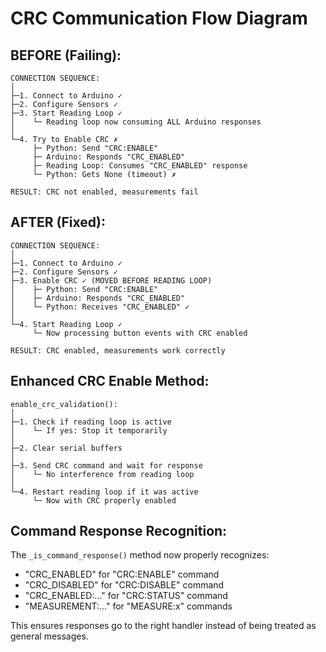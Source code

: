 # CRC Communication Flow Diagram

## BEFORE (Failing):
```
CONNECTION SEQUENCE:
│
├─1. Connect to Arduino ✓
├─2. Configure Sensors ✓
├─3. Start Reading Loop ✓
│    └─ Reading loop now consuming ALL Arduino responses
│
└─4. Try to Enable CRC ✗
     ├─ Python: Send "CRC:ENABLE"
     ├─ Arduino: Responds "CRC_ENABLED"
     ├─ Reading Loop: Consumes "CRC_ENABLED" response
     └─ Python: Gets None (timeout) ✗

RESULT: CRC not enabled, measurements fail
```

## AFTER (Fixed):
```
CONNECTION SEQUENCE:
│
├─1. Connect to Arduino ✓
├─2. Configure Sensors ✓
├─3. Enable CRC ✓ (MOVED BEFORE READING LOOP)
│    ├─ Python: Send "CRC:ENABLE"
│    ├─ Arduino: Responds "CRC_ENABLED"
│    └─ Python: Receives "CRC_ENABLED" ✓
│
└─4. Start Reading Loop ✓
     └─ Now processing button events with CRC enabled

RESULT: CRC enabled, measurements work correctly
```

## Enhanced CRC Enable Method:
```
enable_crc_validation():
│
├─1. Check if reading loop is active
│    └─ If yes: Stop it temporarily
│
├─2. Clear serial buffers
│
├─3. Send CRC command and wait for response
│    └─ No interference from reading loop
│
└─4. Restart reading loop if it was active
     └─ Now with CRC properly enabled
```

## Command Response Recognition:
The `_is_command_response()` method now properly recognizes:
- "CRC_ENABLED" for "CRC:ENABLE" command
- "CRC_DISABLED" for "CRC:DISABLE" command
- "CRC_ENABLED:..." for "CRC:STATUS" command
- "MEASUREMENT:..." for "MEASURE:x" commands

This ensures responses go to the right handler instead of being treated as general messages.
